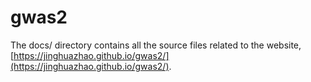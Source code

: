 # gwas2

The docs/ directory contains all the source files related to the website, [https://jinghuazhao.github.io/gwas2/](https://jinghuazhao.github.io/gwas2/).
